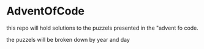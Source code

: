 # AdventOfCode

this repo will hold solutions to the puzzels presented in the "advent fo code. 

the puzzels will be broken down by year and day
